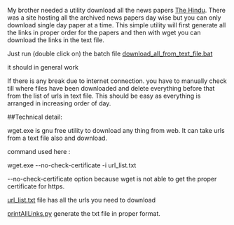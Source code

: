 
My brother needed a utility download all the news papers [The Hindu](https://thehindu.com). There was a site hosting all the archived news papers day wise but you can only download single day paper at a time. This simple utility will first generate all the links in proper order for the papers and then with wget you can download the links in the text file.


Just run (double click on) the batch file [download_all_from_text_file.bat](download_all_from_text_file.bat)

it should in general work

If there is any break due to internet connection. you have to manually check till where files have been downloaded and delete everything before that from the list of urls in text file. This should be easy as everything is arranged in increasing order of day.



##Technical detail:

wget.exe is gnu free utility to download any thing from web. It can take urls from a text file also and download.

command used here :

wget.exe --no-check-certificate -i url_list.txt

--no-check-certificate option because wget is not able to get the proper certificate for https.

[url_list.txt](url_list.txt) file has all the urls you need to download


[printAllLinks.py](printAllLinks.py) generate the txt file in proper format.


